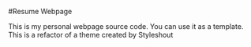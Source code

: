 #Resume Webpage

This is my personal webpage source code. You can use it as a template.
This is a refactor of a theme created by Styleshout

